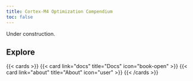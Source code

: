 ```yaml
---
title: Cortex-M4 Optimization Compendium
toc: false
---
```


Under construction.

## Explore

{{< cards >}}
  {{< card link="docs" title="Docs" icon="book-open" >}}
  {{< card link="about" title="About" icon="user" >}}
{{< /cards >}}

<!-- ## Documentation -->

<!-- For more information, visit [Hextra](https://imfing.github.io/hextra). -->

